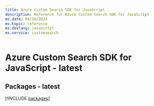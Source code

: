 ```yaml
---
title: Azure Custom Search SDK for JavaScript
description: Reference for Azure Custom Search SDK for JavaScript
ms.date: 04/18/2024
ms.topic: reference
ms.devlang: javascript
ms.service: customsearch
---
```

# Azure Custom Search SDK for JavaScript - latest
## Packages - latest
[!INCLUDE [packages](custom-search-index.md)]